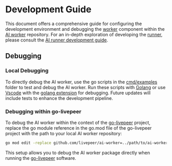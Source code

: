 # Development Guide

This document offers a comprehensive guide for configuring the development environment and debugging the [worker](/worker) component within the [AI worker](https://github.com/livepeer/ai-worker) repository. For an in-depth exploration of developing the [runner](/runner), please consult the [AI runner development guide](/runner/dev/README.md).

## Debugging

### Local Debugging

To directly debug the AI worker, use the go scripts in the [cmd/examples](https://github.com/livepeer/go-livepeer/tree/ai-video/cmd) folder to test and debug the AI worker. Run these scripts with [Golang](https://go.dev/) or use [Vscode](https://code.visualstudio.com/) with the [golang extension](https://code.visualstudio.com/docs/languages/go) for debugging. Future updates will include tests to enhance the development pipeline.

### Debugging within go-livepeer

To debug the AI worker within the context of the [go-livepeer](https://github.com/livepeer/go-livepeer/tree/ai-video) project, replace the go module reference in the go.mod file of the go-livepeer project with the path to your local AI worker repository:

```bash
go mod edit -replace github.com/livepeer/ai-worker=../path/to/ai-worker
```

This setup allows you to debug the AI worker package directly when running the [go-livepeer](https://github.com/livepeer/go-livepeer/tree/ai-video) software.
